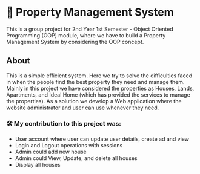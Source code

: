 # 🏡 Property Management System

This is a group project for 2nd Year 1st Semester - Object Oriented Programming (OOP) module, where we have to build a Property Management System by considering the OOP concept. 

## About

This is a  simple efficient system. Here we try to solve the difficulties faced in when the people find the best property they need and manage them. Mainly in this project we have considered the properties as Houses, Lands, Apartments, and Ideal Home (which has provided the services to manage the properties). As a solution we develop a Web application where the website administrator and user can use whenever they need.

### 🛠 My contribution to this project was:
* User account where user can update user details, create ad and view
* Login and Logout operations with sessions
* Admin could add new house
* Admin could View, Update, and delete all houses
* Display all houses


